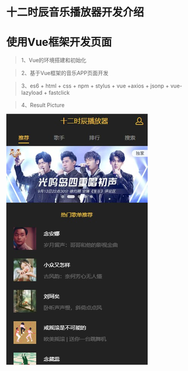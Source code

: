 
# 十二时辰音乐播放器开发介绍

# 使用Vue框架开发页面

> 1、Vue的环境搭建和初始化

> 2、基于Vue框架的音乐APP页面开发

> 3、es6 + html + css + npm + stylus + vue +axios + jsonp + vue-lazyload + fastclick

> 4、Result Picture

![image](./src/assets/01.jpg)


